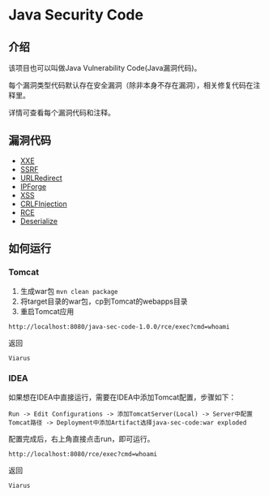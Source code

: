 # Java Security Code

## 介绍

该项目也可以叫做Java Vulnerability Code(Java漏洞代码)。

每个漏洞类型代码默认存在安全漏洞（除非本身不存在漏洞），相关修复代码在注释里。

详情可查看每个漏洞代码和注释。

## 漏洞代码

- [XXE](https://github.com/JoyChou93/java-sec-code/blob/master/src/main/java/org/joychou/controller/XXE.java)
- [SSRF](https://github.com/JoyChou93/java-sec-code/blob/master/src/main/java/org/joychou/controller/SSRF.java)
- [URLRedirect](https://github.com/JoyChou93/java-sec-code/blob/master/src/main/java/org/joychou/controller/URLRedirect.java)
- [IPForge](https://github.com/JoyChou93/java-sec-code/blob/master/src/main/java/org/joychou/controller/IPForge.java)
- [XSS](https://github.com/JoyChou93/java-sec-code/blob/master/src/main/java/org/joychou/controller/XSS.java)
- [CRLFInjection](https://github.com/JoyChou93/java-sec-code/blob/master/src/main/java/org/joychou/controller/CRLFInjection.java)
- [RCE](https://github.com/JoyChou93/java-sec-code/blob/master/src/main/java/org/joychou/controller/Rce.java)
- [Deserialize](https://github.com/JoyChou93/java-sec-code/blob/master/src/main/java/org/joychou/controller/Deserialize.java)

## 如何运行


### Tomcat

1. 生成war包 `mvn clean package`
2. 将target目录的war包，cp到Tomcat的webapps目录
3. 重启Tomcat应用


```
http://localhost:8080/java-sec-code-1.0.0/rce/exec?cmd=whoami
```
 
返回

``` 
Viarus
```

### IDEA

如果想在IDEA中直接运行，需要在IDEA中添加Tomcat配置，步骤如下：

```
Run -> Edit Configurations -> 添加TomcatServer(Local) -> Server中配置Tomcat路径 -> Deployment中添加Artifact选择java-sec-code:war exploded
```


配置完成后，右上角直接点击run，即可运行。

```
http://localhost:8080/rce/exec?cmd=whoami
```
 
返回

``` 
Viarus
```